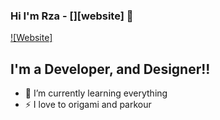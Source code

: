 ### Hi I'm Rza - [][website] 👋

[![Website]](https://codestackr.com)

## I'm a Developer, and Designer!!

- 🌱 I’m currently learning everything
- ⚡ I love to origami and parkour
